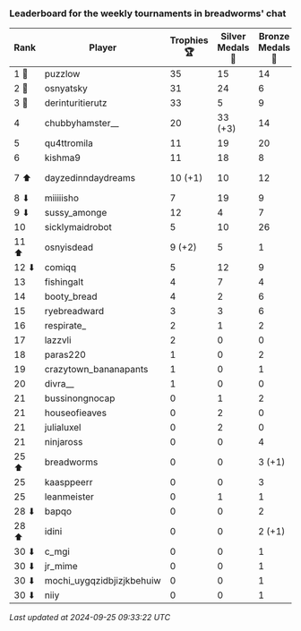 ### Leaderboard for the weekly tournaments in breadworms' chat
| Rank | Player | Trophies 🏆 | Silver Medals 🥈 | Bronze Medals 🥉 | Points |
|------|--------|-------------|------------------|------------------|--------|
| 1 🥇 | puzzlow | 35 | 15 | 14 | 127.0 |
| 2 🥈 | osnyatsky | 31 | 24 | 6 | 120.0 |
| 3 🥉 | derinturitierutz | 33 | 5 | 9 | 108.5 |
| 4 | chubbyhamster__ | 20 | 33 (+3) | 14 | 100.0 (+3.0) |
| 5 | qu4ttromila | 11 | 19 | 20 | 62.0 |
| 6 | kishma9 | 11 | 18 | 8 | 55.0 |
| 7 ⬆| dayzedinndaydreams | 10 (+1) | 10 | 12 | 46.0 (+3.0) |
| 8 ⬇| miiiiisho | 7 | 19 | 9 | 44.5 |
| 9 ⬇| sussy_amonge | 12 | 4 | 7 | 43.5 |
| 10 | sicklymaidrobot | 5 | 10 | 26 | 38.0 |
| 11 ⬆| osnyisdead | 9 (+2) | 5 | 1 | 32.5 (+6.0) |
| 12 ⬇| comiqq | 5 | 12 | 9 | 31.5 |
| 13 | fishingalt | 4 | 7 | 4 | 21.0 |
| 14 | booty_bread | 4 | 2 | 6 | 17.0 |
| 15 | ryebreadward | 3 | 3 | 6 | 15.0 |
| 16 | respirate_ | 2 | 1 | 2 | 8.0 |
| 17 | lazzvli | 2 | 0 | 0 | 6.0 |
| 18 | paras220 | 1 | 0 | 2 | 4.0 |
| 19 | crazytown_bananapants | 1 | 0 | 1 | 3.5 |
| 20 | divra__ | 1 | 0 | 0 | 3.0 |
| 21 | bussinongnocap | 0 | 1 | 2 | 2.0 |
| 21 | houseofieaves | 0 | 2 | 0 | 2.0 |
| 21 | julialuxel | 0 | 2 | 0 | 2.0 |
| 21 | ninjaross | 0 | 0 | 4 | 2.0 |
| 25 ⬆| breadworms | 0 | 0 | 3 (+1) | 1.5 (+0.5) |
| 25 | kaasppeerr | 0 | 0 | 3 | 1.5 |
| 25 | leanmeister | 0 | 1 | 1 | 1.5 |
| 28 ⬇| bapqo | 0 | 0 | 2 | 1.0 |
| 28 ⬆| idini | 0 | 0 | 2 (+1) | 1.0 (+0.5) |
| 30 ⬇| c_mgi | 0 | 0 | 1 | 0.5 |
| 30 ⬇| jr_mime | 0 | 0 | 1 | 0.5 |
| 30 ⬇| mochi_uygqzidbjizjkbehuiw | 0 | 0 | 1 | 0.5 |
| 30 ⬇| niiy | 0 | 0 | 1 | 0.5 |

_Last updated at 2024-09-25 09:33:22 UTC_